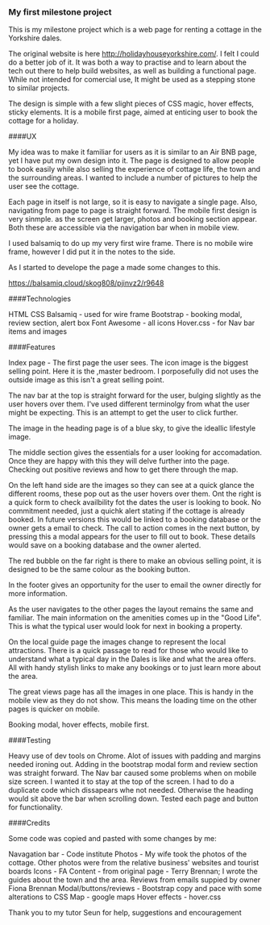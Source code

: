 ### My first milestone project

This is my milestone project which is a web page for renting a cottage in the Yorkshire dales.

The original website is here http://holidayhouseyorkshire.com/. I felt I could do a better job of it. It was both a way to practise and to learn about 
the tech out there to help build websites, as well as building a functional page. While not intended for comercial use, 
It might be used as a stepping stone to similar projects.

The design is simple with a few slight pieces of CSS magic, hover effects, sticky elements. It is a mobile first page, 
aimed at enticing user to book the cottage for a holiday.



####UX

My idea was to make it familiar for users as it is similar to an Air BNB page, yet I have put my own design into it. 
The page is designed to allow people to book easily while also selling the experience of cottage life, the town and the surrounding areas.
I wanted to include a number of pictures to help the user see the cottage.

Each page in itself is not large, so it is easy to navigate a single page. Also, navigating from page to page is straight forward. 
The mobile first design is very sinmple. as the screen get larger, photos and booking section appear. 
Both these are accessible via the navigation bar when in mobile view.

I used balsamiq to do up my very first wire frame. There is no mobile wire frame, however I did put it in the notes to the side. 

As I started to develope the page a made some changes to this.

https://balsamiq.cloud/skog808/pjinvz2/r9648

####Technologies

HTML
CSS
Balsamiq - used for wire frame
Bootstrap - booking modal, review section, alert box
Font Awesome - all icons
Hover.css - for Nav bar items and images

####Features

Index page - The first page the user sees. The icon image is the biggest selling point. Here it is the ,master bedroom. 
I porposefully did not uses the outside image as this isn't a great selling point. 

The nav bar at the top is straight forward for the user, bulging slightly as the user hovers over them. I've used different terminolgy 
from what the user might be expecting. This is an attempt to get the user to click further.

The image in the heading page is of a blue sky, to give the ideallic lifestyle image. 

The middle section gives the essentials for a user looking for accomadation. Once they are happy with this they will delve further into the page. 
Checking out positive reviews and how to get there through the map.  

On the left hand side are the images so they can see at a quick glance the different rooms, these pop out as the user hovers over them. 
Ont the right is a quick form to check availbility fot the dates the user is looking to book. No commitment needed, just a quichk alert 
stating if the cottage is already booked. In future versions this would be linked to a booking database or the owner gets a email to check.
The call to action comes in the next button, by pressing this a modal appears for the user to fill out to book. These details would save 
on a booking database and the owner alerted.

The red bubble on the far right is there to make an obvious selling point, it is designed to be the same colour as the booking button. 

In the footer gives an opportunity for the user to email the owner directly for more information.

As the user navigates to the other pages the layout remains the same and familiar. The main information on the amenities comes up in the "Good Life". 
This is what the typical user would look for next in booking a property. 

On the local guide page the images change to represent the local attractions. There is a quick passage to read for those who would like 
to understand what a typical day in the Dales is like and what the area offers. All with handy stylish links to make any bookings or to 
just learn more about the area.

The great views page has all the images in one place. This is handy in the mobile view as they do not show. 
This means the loading time on the other pages is quicker on mobile.
  
Booking modal, hover effects, mobile first.

####Testing

Heavy use of dev tools on Chrome.
Alot of issues with padding and margins needed ironing out.
Adding in the bootstrap modal form and review section was straight forward.
The Nav bar caused some problems when on mobile size screen. I wanted it to stay at the top of the screen. 
I had to do a duplicate code which dissapears whe not needed. Otherwise the heading would sit above the bar when scrolling down.
Tested each page and button for functionality. 

####Credits

Some code was copied and pasted with some changes by me:

Navagation bar - Code institute
Photos - My wife took the photos of the cottage. Other photos were from the relative business' websites and tourist boards 
Icons - FA
Content - from original page - Terry Brennan; I wrote the guides about the town and the area.
Reviews from emails suppied by owner Fiona Brennan
Modal/buttons/reviews - Bootstrap copy and pace with some alterations to CSS
Map - google maps
Hover effects - hover.css

Thank you to my tutor Seun for help, suggestions and encouragement
